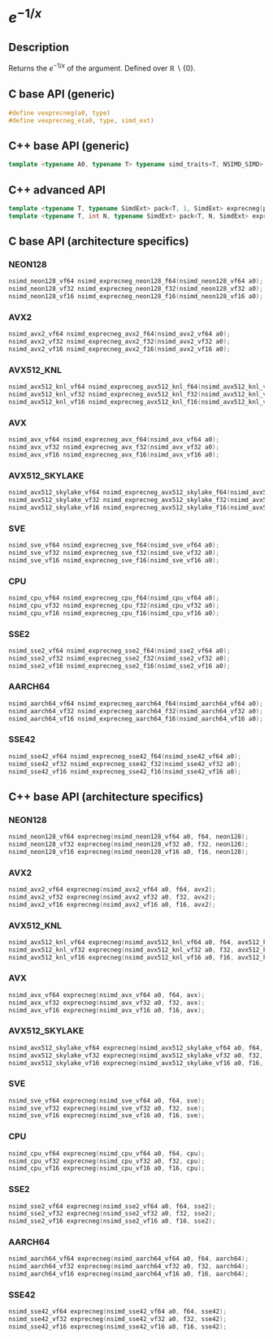 <!--

Copyright (c) 2019 Agenium Scale

Permission is hereby granted, free of charge, to any person obtaining a copy
of this software and associated documentation files (the "Software"), to deal
in the Software without restriction, including without limitation the rights
to use, copy, modify, merge, publish, distribute, sublicense, and/or sell
copies of the Software, and to permit persons to whom the Software is
furnished to do so, subject to the following conditions:

The above copyright notice and this permission notice shall be included in all
copies or substantial portions of the Software.

THE SOFTWARE IS PROVIDED "AS IS", WITHOUT WARRANTY OF ANY KIND, EXPRESS OR
IMPLIED, INCLUDING BUT NOT LIMITED TO THE WARRANTIES OF MERCHANTABILITY,
FITNESS FOR A PARTICULAR PURPOSE AND NONINFRINGEMENT. IN NO EVENT SHALL THE
AUTHORS OR COPYRIGHT HOLDERS BE LIABLE FOR ANY CLAIM, DAMAGES OR OTHER
LIABILITY, WHETHER IN AN ACTION OF CONTRACT, TORT OR OTHERWISE, ARISING FROM,
OUT OF OR IN CONNECTION WITH THE SOFTWARE OR THE USE OR OTHER DEALINGS IN THE
SOFTWARE.

-->

# $e^{-1/x}$

## Description

Returns the $e^{-1/x}$ of the argument. Defined over $ℝ∖\{0\}$.

## C base API (generic)

```c
#define vexprecneg(a0, type)
#define vexprecneg_e(a0, type, simd_ext)
```

## C++ base API (generic)

```c++
template <typename A0, typename T> typename simd_traits<T, NSIMD_SIMD>::simd_vector exprecneg(A0 a0, T);
```

## C++ advanced API

```c++
template <typename T, typename SimdExt> pack<T, 1, SimdExt> exprecneg(pack<T, 1, SimdExt> const& a0);
template <typename T, int N, typename SimdExt> pack<T, N, SimdExt> exprecneg(pack<T, N, SimdExt> const& a0);
```

## C base API (architecture specifics)

### NEON128

```c
nsimd_neon128_vf64 nsimd_exprecneg_neon128_f64(nsimd_neon128_vf64 a0);
nsimd_neon128_vf32 nsimd_exprecneg_neon128_f32(nsimd_neon128_vf32 a0);
nsimd_neon128_vf16 nsimd_exprecneg_neon128_f16(nsimd_neon128_vf16 a0);
```

### AVX2

```c
nsimd_avx2_vf64 nsimd_exprecneg_avx2_f64(nsimd_avx2_vf64 a0);
nsimd_avx2_vf32 nsimd_exprecneg_avx2_f32(nsimd_avx2_vf32 a0);
nsimd_avx2_vf16 nsimd_exprecneg_avx2_f16(nsimd_avx2_vf16 a0);
```

### AVX512_KNL

```c
nsimd_avx512_knl_vf64 nsimd_exprecneg_avx512_knl_f64(nsimd_avx512_knl_vf64 a0);
nsimd_avx512_knl_vf32 nsimd_exprecneg_avx512_knl_f32(nsimd_avx512_knl_vf32 a0);
nsimd_avx512_knl_vf16 nsimd_exprecneg_avx512_knl_f16(nsimd_avx512_knl_vf16 a0);
```

### AVX

```c
nsimd_avx_vf64 nsimd_exprecneg_avx_f64(nsimd_avx_vf64 a0);
nsimd_avx_vf32 nsimd_exprecneg_avx_f32(nsimd_avx_vf32 a0);
nsimd_avx_vf16 nsimd_exprecneg_avx_f16(nsimd_avx_vf16 a0);
```

### AVX512_SKYLAKE

```c
nsimd_avx512_skylake_vf64 nsimd_exprecneg_avx512_skylake_f64(nsimd_avx512_skylake_vf64 a0);
nsimd_avx512_skylake_vf32 nsimd_exprecneg_avx512_skylake_f32(nsimd_avx512_skylake_vf32 a0);
nsimd_avx512_skylake_vf16 nsimd_exprecneg_avx512_skylake_f16(nsimd_avx512_skylake_vf16 a0);
```

### SVE

```c
nsimd_sve_vf64 nsimd_exprecneg_sve_f64(nsimd_sve_vf64 a0);
nsimd_sve_vf32 nsimd_exprecneg_sve_f32(nsimd_sve_vf32 a0);
nsimd_sve_vf16 nsimd_exprecneg_sve_f16(nsimd_sve_vf16 a0);
```

### CPU

```c
nsimd_cpu_vf64 nsimd_exprecneg_cpu_f64(nsimd_cpu_vf64 a0);
nsimd_cpu_vf32 nsimd_exprecneg_cpu_f32(nsimd_cpu_vf32 a0);
nsimd_cpu_vf16 nsimd_exprecneg_cpu_f16(nsimd_cpu_vf16 a0);
```

### SSE2

```c
nsimd_sse2_vf64 nsimd_exprecneg_sse2_f64(nsimd_sse2_vf64 a0);
nsimd_sse2_vf32 nsimd_exprecneg_sse2_f32(nsimd_sse2_vf32 a0);
nsimd_sse2_vf16 nsimd_exprecneg_sse2_f16(nsimd_sse2_vf16 a0);
```

### AARCH64

```c
nsimd_aarch64_vf64 nsimd_exprecneg_aarch64_f64(nsimd_aarch64_vf64 a0);
nsimd_aarch64_vf32 nsimd_exprecneg_aarch64_f32(nsimd_aarch64_vf32 a0);
nsimd_aarch64_vf16 nsimd_exprecneg_aarch64_f16(nsimd_aarch64_vf16 a0);
```

### SSE42

```c
nsimd_sse42_vf64 nsimd_exprecneg_sse42_f64(nsimd_sse42_vf64 a0);
nsimd_sse42_vf32 nsimd_exprecneg_sse42_f32(nsimd_sse42_vf32 a0);
nsimd_sse42_vf16 nsimd_exprecneg_sse42_f16(nsimd_sse42_vf16 a0);
```

## C++ base API (architecture specifics)

### NEON128

```c
nsimd_neon128_vf64 exprecneg(nsimd_neon128_vf64 a0, f64, neon128);
nsimd_neon128_vf32 exprecneg(nsimd_neon128_vf32 a0, f32, neon128);
nsimd_neon128_vf16 exprecneg(nsimd_neon128_vf16 a0, f16, neon128);
```

### AVX2

```c
nsimd_avx2_vf64 exprecneg(nsimd_avx2_vf64 a0, f64, avx2);
nsimd_avx2_vf32 exprecneg(nsimd_avx2_vf32 a0, f32, avx2);
nsimd_avx2_vf16 exprecneg(nsimd_avx2_vf16 a0, f16, avx2);
```

### AVX512_KNL

```c
nsimd_avx512_knl_vf64 exprecneg(nsimd_avx512_knl_vf64 a0, f64, avx512_knl);
nsimd_avx512_knl_vf32 exprecneg(nsimd_avx512_knl_vf32 a0, f32, avx512_knl);
nsimd_avx512_knl_vf16 exprecneg(nsimd_avx512_knl_vf16 a0, f16, avx512_knl);
```

### AVX

```c
nsimd_avx_vf64 exprecneg(nsimd_avx_vf64 a0, f64, avx);
nsimd_avx_vf32 exprecneg(nsimd_avx_vf32 a0, f32, avx);
nsimd_avx_vf16 exprecneg(nsimd_avx_vf16 a0, f16, avx);
```

### AVX512_SKYLAKE

```c
nsimd_avx512_skylake_vf64 exprecneg(nsimd_avx512_skylake_vf64 a0, f64, avx512_skylake);
nsimd_avx512_skylake_vf32 exprecneg(nsimd_avx512_skylake_vf32 a0, f32, avx512_skylake);
nsimd_avx512_skylake_vf16 exprecneg(nsimd_avx512_skylake_vf16 a0, f16, avx512_skylake);
```

### SVE

```c
nsimd_sve_vf64 exprecneg(nsimd_sve_vf64 a0, f64, sve);
nsimd_sve_vf32 exprecneg(nsimd_sve_vf32 a0, f32, sve);
nsimd_sve_vf16 exprecneg(nsimd_sve_vf16 a0, f16, sve);
```

### CPU

```c
nsimd_cpu_vf64 exprecneg(nsimd_cpu_vf64 a0, f64, cpu);
nsimd_cpu_vf32 exprecneg(nsimd_cpu_vf32 a0, f32, cpu);
nsimd_cpu_vf16 exprecneg(nsimd_cpu_vf16 a0, f16, cpu);
```

### SSE2

```c
nsimd_sse2_vf64 exprecneg(nsimd_sse2_vf64 a0, f64, sse2);
nsimd_sse2_vf32 exprecneg(nsimd_sse2_vf32 a0, f32, sse2);
nsimd_sse2_vf16 exprecneg(nsimd_sse2_vf16 a0, f16, sse2);
```

### AARCH64

```c
nsimd_aarch64_vf64 exprecneg(nsimd_aarch64_vf64 a0, f64, aarch64);
nsimd_aarch64_vf32 exprecneg(nsimd_aarch64_vf32 a0, f32, aarch64);
nsimd_aarch64_vf16 exprecneg(nsimd_aarch64_vf16 a0, f16, aarch64);
```

### SSE42

```c
nsimd_sse42_vf64 exprecneg(nsimd_sse42_vf64 a0, f64, sse42);
nsimd_sse42_vf32 exprecneg(nsimd_sse42_vf32 a0, f32, sse42);
nsimd_sse42_vf16 exprecneg(nsimd_sse42_vf16 a0, f16, sse42);
```
